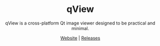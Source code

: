 <h1 align="center">qView</h1>

<p align="center">qView is a cross-platform Qt image viewer designed to be practical and minimal.</p>

<p align=center>
<a href="https://interverse.tk/qview">Website</a> | 
<a href="https://github.com/lhc70000/iina/releases">Releases</a>
</p>
